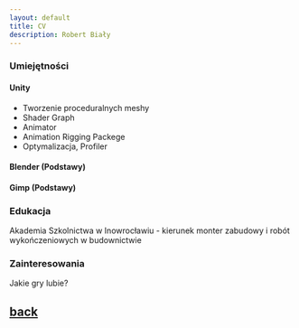 ```yaml
---
layout: default
title: CV
description: Robert Biały
---
```



### Umiejętności

#### Unity 

* Tworzenie proceduralnych meshy
* Shader Graph
* Animator
* Animation Rigging Packege
* Optymalizacja, Profiler

#### Blender (Podstawy)

#### Gimp (Podstawy)

### Edukacja

Akademia Szkolnictwa w Inowrocławiu - kierunek monter zabudowy i robót wykończeniowych w budownictwie

### Zainteresowania

Jakie gry lubie?


## [back](./)
